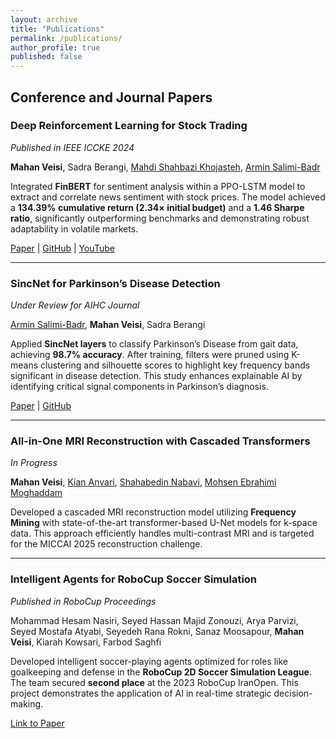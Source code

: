 ```yaml
---
layout: archive
title: "Publications"
permalink: /publications/
author_profile: true
published: false
---
```


## Conference and Journal Papers

<div class="publication-entry">
  <!-- Image Section (uncomment & update when ready) -->
  <!--
  <div class="publication-image">
    <img src="{{ site.baseurl }}/assets/img/publications/deep_rl.jpg"
         alt="Deep Reinforcement Learning for Stock Trading" />
  </div>
  -->

  <!-- Content Section -->
  <div class="publication-content">
    <div class="publication-header">
      <h3>Deep Reinforcement Learning for Stock Trading</h3>
      <span class="publication-status"><em>Published in IEEE ICCKE 2024</em></span>
    </div>
    <p>
      <strong>Mahan Veisi</strong>,
      Sadra Berangi,
      <a href="https://scholar.google.com/citations?user=QufpdNgAAAAJ&hl=en">Mahdi Shahbazi Khojasteh</a>,
      <a href="https://scholar.google.com/citations?user=akmKmMQAAAAJ&hl=en">Armin Salimi-Badr</a>
    </p>
    <p>
      Integrated <strong>FinBERT</strong> for sentiment analysis within a PPO-LSTM model to extract
      and correlate news sentiment with stock prices. The model achieved a
      <strong>134.39% cumulative return (2.34× initial budget)</strong> and a
      <strong>1.46 Sharpe ratio</strong>, significantly outperforming benchmarks and demonstrating
      robust adaptability in volatile markets.
    </p>
    <div class="publication-link">
      <a href="https://ieeexplore.ieee.org/document/10874515">Paper</a> |
      <a href="https://github.com/MahanVeisi8/LSTMppo-DRL-StockTrader">GitHub</a> |
      <a href="https://youtu.be/Jfpc6_kGLYo?si=U9xVX03Jn_7jxY1d">YouTube</a>
    </div>
  </div>
</div>

<hr />

<div class="publication-entry">
  <div class="publication-content">
    <div class="publication-header">
      <h3>SincNet for Parkinson’s Disease Detection</h3>
      <span class="publication-status"><em>Under Review for AIHC Journal</em></span>
    </div>
    <p>
      <a href="https://scholar.google.com/citations?user=akmKmMQAAAAJ&hl=en">Armin Salimi-Badr</a>,
      <strong>Mahan Veisi</strong>,
      Sadra Berangi
    </p>
    <p>
      Applied <strong>SincNet layers</strong> to classify Parkinson’s Disease from gait data, achieving
      <strong>98.7% accuracy</strong>. After training, filters were pruned using K-means clustering and
      silhouette scores to highlight key frequency bands significant in disease detection. This study
      enhances explainable AI by identifying critical signal components in Parkinson’s diagnosis.
    </p>
    <div class="publication-link">
      <a href="https://www.arxiv.org/abs/2502.17463">Paper</a> |
      <a href="https://github.com/MahanVeisi8/Explainable-PD-Diagnosis-using-SincNet-and-Gait-Analysis">GitHub</a>
    </div>
  </div>
</div>

<hr />

<div class="publication-entry">
  <div class="publication-content">
    <div class="publication-header">
      <h3>All-in-One MRI Reconstruction with Cascaded Transformers</h3>
      <span class="publication-status"><em>In Progress</em></span>
    </div>
    <p>
      <strong>Mahan Veisi</strong>,
      <a href="https://scholar.google.com/citations?user=gHVVhW4AAAAJ&hl=en">Kian Anvari</a>,
      <a href="https://scholar.google.com/citations?user=D_mPA6sAAAAJ&hl=en">Shahabedin Nabavi</a>,
      <a href="https://scholar.google.com/citations?user=trWxrgcAAAAJ&hl=en">Mohsen Ebrahimi Moghaddam</a>
    </p>
    <p>
      Developed a cascaded MRI reconstruction model utilizing <strong>Frequency Mining</strong> with
      state-of-the-art transformer-based U-Net models for k-space data. This approach efficiently
      handles multi-contrast MRI and is targeted for the MICCAI 2025 reconstruction challenge.
    </p>
  </div>
</div>

<hr />

<div class="publication-entry">
  <div class="publication-content">
    <div class="publication-header">
      <h3>Intelligent Agents for RoboCup Soccer Simulation</h3>
      <span class="publication-status"><em>Published in RoboCup Proceedings</em></span>
    </div>
    <p>
      Mohammad Hesam Nasiri,
      Seyed Hassan Majid Zonouzi,
      Arya Parvizi,
      Seyed Mostafa Atyabi,
      Seyedeh Rana Rokni,
      Sanaz Moosapour,
      <strong>Mahan Veisi</strong>,
      Kiarah Kowsari,
      Farbod Saghfi
    </p>
    <p>
      Developed intelligent soccer-playing agents optimized for roles like goalkeeping and defense in
      the <strong>RoboCup 2D Soccer Simulation League</strong>. The team secured <strong>second place</strong>
      at the 2023 RoboCup IranOpen. This project demonstrates the application of AI in real-time strategic
      decision-making.
    </p>
    <div class="publication-link">
      <a href="#">Link to Paper</a>
    </div>
  </div>
</div>
